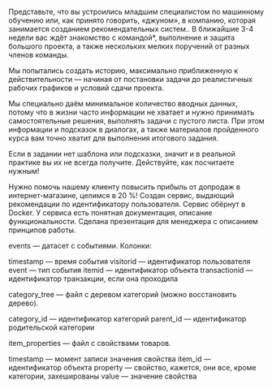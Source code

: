 Представьте, что вы устроились младшим специалистом по машинному обучению или, как принято говорить, «джуном», в компанию, которая занимается созданием рекомендательных систем.. В ближайшие 3-4 недели вас ждёт знакомство с командой*, выполнение и защита большого проекта, а также нескольких мелких поручений от разных членов команды.

Мы попытались создать историю, максимально приближенную к действительности — начиная от постановки задачи до реалистичных рабочих графиков и условий сдачи проекта. 

Мы специально даём минимальное количество вводных данных, потому что в жизни часто информации не хватает и нужно принимать самостоятельные решения, выполнять задачи с пустого листа. При этом информации и подсказок в диалогах, а также материалов пройденного курса вам точно хватит для выполнения итогового задания. 

Если в задании нет шаблона или подсказки, значит и в реальной практике вы их не всегда получите. Действуйте, как посчитаете нужным!


Нужно помочь нашему клиенту повысить прибыль от допродаж в интернет-магазине, целимся в 20 %!
Создан сервис, выдающий рекомендации по идентификатору пользователя.
Сервис обёрнут в Docker.
У сервиса есть понятная документация, описание функциональности.
Сделана презентация для менеджера с описанием принципов работы.

events — датасет с событиями. Колонки:

timestamp — время события
visitorid — идентификатор пользователя
event — тип события
itemid — идентификатор объекта
transactionid — идентификатор транзакции, если она проходила

category_tree — файл с деревом категорий (можно восстановить дерево).

category_id — идентификатор категорий
parent_id — идентификатор родительской категории

item_properties — файл с свойствами товаров.

timestamp — момент записи значения свойства
item_id — идентификатор объекта
property — свойство, кажется, они все, кроме категории, захешированы
value — значение свойства
